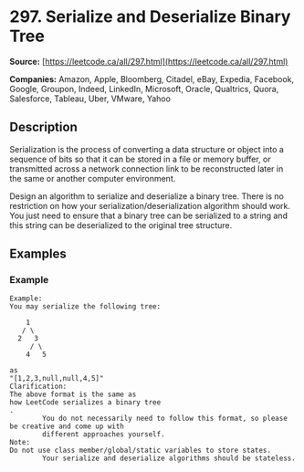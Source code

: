 # 297. Serialize and Deserialize Binary Tree

**Source:** [https://leetcode.ca/all/297.html](https://leetcode.ca/all/297.html)

**Companies:** Amazon, Apple, Bloomberg, Citadel, eBay, Expedia, Facebook, Google, Groupon, Indeed, LinkedIn, Microsoft, Oracle, Qualtrics, Quora, Salesforce, Tableau, Uber, VMware, Yahoo

## Description

Serialization is the process of converting a data structure or object into a sequence of bits
        so that it can be stored in a file or memory buffer, or transmitted across a network
        connection link to be reconstructed later in the same or another computer environment.

Design an algorithm to serialize and deserialize a binary tree. There is no restriction on
        how your serialization/deserialization algorithm should work. You just need to ensure that a
        binary tree can be serialized to a string and this string can be deserialized to the
        original tree structure.

## Examples

### Example

```
Example:
You may serialize the following tree:

    1
   / \
  2   3
     / \
    4   5

as
"[1,2,3,null,null,4,5]"
Clarification:
The above format is the same as
how LeetCode serializes a binary tree
.
        You do not necessarily need to follow this format, so please be creative and come up with
        different approaches yourself.
Note:
Do not use class member/global/static variables to store states.
        Your serialize and deserialize algorithms should be stateless.
```

